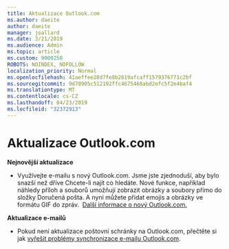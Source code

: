 ```yaml
---
title: Aktualizace Outlook.com
ms.author: daeite
author: daeite
manager: joallard
ms.date: 3/21/2019
ms.audience: Admin
ms.topic: article
ms.custom: 9000250
ROBOTS: NOINDEX, NOFOLLOW
localization_priority: Normal
ms.openlocfilehash: 41aeffee28d7fe8b2619afcaff1579376771c2bf
ms.sourcegitcommit: 9d78905c512192ffc4675468abd2efc5f2e4baf4
ms.translationtype: MT
ms.contentlocale: cs-CZ
ms.lasthandoff: 04/23/2019
ms.locfileid: "32372913"
---
```

# <a name="outlookcom-updates"></a>Aktualizace Outlook.com

**Nejnovější aktualizace**

- Využívejte e-mailu s nový Outlook.com. Jsme jste zjednoduší, aby bylo snazší než dříve Chcete-li najít co hledáte. Nové funkce, například náhledy příloh a souborů umožňují zobrazit obrázky a soubory přímo do složky Doručená pošta. A nyní můžete přidat emojis a obrázky ve formátu GIF do zpráv.  [Další informace o nový Outlook.com.](https://support.office.com/article/40676ad0-c831-45ac-a023-5be633be798d)

**Aktualizace e-mailů**

- Pokud není aktualizace poštovní schránky na Outlook.com, přečtěte si jak [vyřešit problémy synchronizace e-mailu Outlook.com](https://support.office.com/article/d39e3341-8d79-4bf1-b3c7-ded602233642).